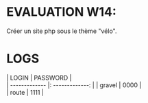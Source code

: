 # EVALUATION W14:

Créer un site php sous le thème "vélo".

# LOGS

| LOGIN         |     PASSWORD    |   
| ------------- |: -------------: | 
|  gravel       |        0000     |      
|  route        |        1111     |    

